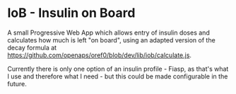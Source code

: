 # IoB - Insulin on Board

A small Progressive Web App which allows entry of insulin doses and calculates how much is left "on board", using an adapted version of the decay formula at https://github.com/openaps/oref0/blob/dev/lib/iob/calculate.js.

Currently there is only one option of an insulin profile - Fiasp, as that's what I use and therefore what I need - but this could be made configurable in the future.
